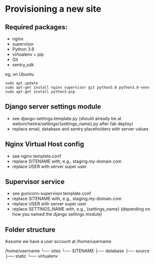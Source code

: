Provisioning a new site
=======================

## Required packages:

* nginx
* supervisor
* Python 3.8
* virtualenv + pip
* Git
* sentry_sdk

eg, on Ubuntu

    sudo apt update
    sudo apt-get install nginx supervisor git python3.8 python3.8-venv
    sudo apt-get install python3-pip

## Django server settings module 

* see django-settings.template.py (should already be at weborchestra/settings/{settings_name}.py after fab deploy)
* replace email, database and sentry placeholders with server values

## Nginx Virtual Host config

* see nginx.template.conf
* replace SITENAME with, e.g., staging.my-domain.com
* replace USER with server super user

## Supervisor service

* see gunicorn-supervisor.template.conf
* replace SITENAME with, e.g., staging.my-domain.com
* replace USER with server super user
* replace SETTINGS_NAME with, e.g., {settings_name} (depending on how you named the django settings module)

## Folder structure

Assume we have a user account at /home/username

/home/username
└── sites
    └── SITENAME
        ├── database
        ├── source
        ├── static
        └── virtualenv